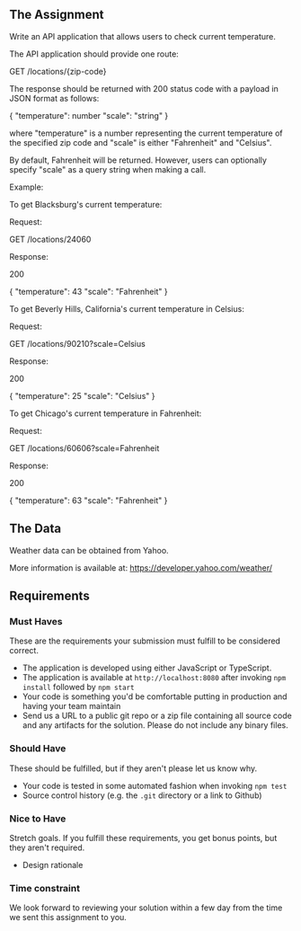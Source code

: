 ## The Assignment

Write an API application that allows users to check current temperature.

The API application should provide one route:

GET /locations/{zip-code}

The response should be returned with 200 status code with a payload in JSON format
as follows:

{
    "temperature": number
    "scale": "string"
}

where "temperature" is a number representing the current temperature of the specified
zip code and "scale" is either "Fahrenheit" and "Celsius".

By default, Fahrenheit will be returned.  However, users can optionally specify
"scale" as a query string when making a call.

Example:

To get Blacksburg's current temperature:

Request:

GET /locations/24060

Response:

200

{
    "temperature": 43
    "scale": "Fahrenheit"
}


To get Beverly Hills, California's current temperature in Celsius:

Request:

GET /locations/90210?scale=Celsius

Response:

200

{
    "temperature": 25
    "scale": "Celsius"
}


To get Chicago's current temperature in Fahrenheit:

Request:

GET /locations/60606?scale=Fahrenheit

Response:

200

{
    "temperature": 63
    "scale": "Fahrenheit"
}



## The Data

Weather data can be obtained from Yahoo.  

More information is available at: https://developer.yahoo.com/weather/

## Requirements

### Must Haves
These are the requirements your submission must fulfill to be considered
correct.

* The application is developed using either JavaScript or TypeScript.
* The application is available at `http://localhost:8080` after invoking
  `npm install` followed by `npm start`
* Your code is something you'd be comfortable putting in production and
  having your team maintain
* Send us a URL to a public git repo or a zip file containing all source code
  and any artifacts for the solution.  Please do not include any binary files.

### Should Have
These should be fulfilled, but if they aren't please let us know why.

* Your code is tested in some automated fashion when invoking `npm test`
* Source control history (e.g. the `.git` directory or a link to Github)

### Nice to Have
Stretch goals. If you fulfill these requirements, you get bonus points, but
they aren't required.

* Design rationale

### Time constraint
We look forward to reviewing your solution within a few day from the time we
sent this assignment to you.
